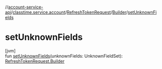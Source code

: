 //[account-service-api](../../../../index.md)/[classtime.service.account](../../index.md)/[RefreshTokenRequest](../index.md)/[Builder](index.md)/[setUnknownFields](set-unknown-fields.md)

# setUnknownFields

[jvm]\
fun [setUnknownFields](set-unknown-fields.md)(unknownFields: UnknownFieldSet): [RefreshTokenRequest.Builder](index.md)
